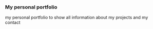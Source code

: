 ### My personal portfolio

my personal portfolio to show all information about my projects and my contact
